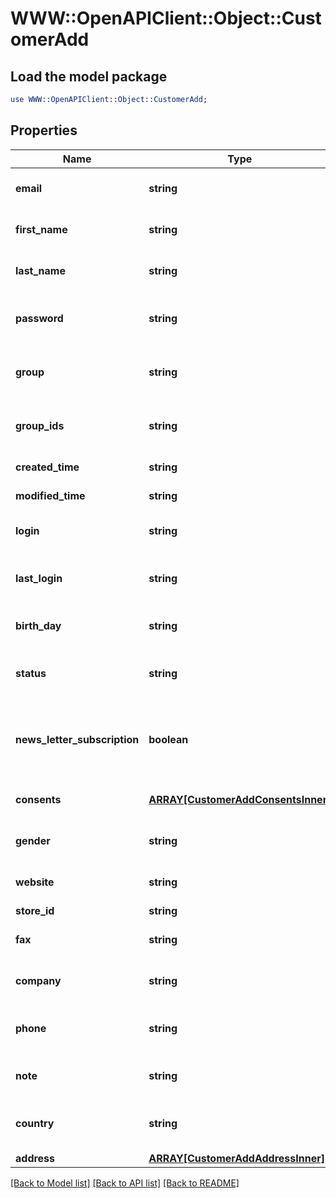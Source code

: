 # WWW::OpenAPIClient::Object::CustomerAdd

## Load the model package
```perl
use WWW::OpenAPIClient::Object::CustomerAdd;
```

## Properties
Name | Type | Description | Notes
------------ | ------------- | ------------- | -------------
**email** | **string** | Defines customer&#39;s email | 
**first_name** | **string** | Defines customer&#39;s first name | 
**last_name** | **string** | Defines customer&#39;s last name | 
**password** | **string** | Defines customer&#39;s unique password | [optional] 
**group** | **string** | Defines the group where the customer | [optional] 
**group_ids** | **string** | Groups that will be assigned to a customer | [optional] 
**created_time** | **string** | Entity&#39;s date creation | [optional] 
**modified_time** | **string** | Entity&#39;s date modification | [optional] 
**login** | **string** | Specifies customer&#39;s login name | [optional] 
**last_login** | **string** | Defines customer&#39;s last login time | [optional] 
**birth_day** | **string** | Defines customer&#39;s birthday | [optional] 
**status** | **string** | Defines customer&#39;s status | [optional] [default to &#39;enabled&#39;]
**news_letter_subscription** | **boolean** | Defines whether the newsletter subscription is available for the user | [optional] [default to false]
**consents** | [**ARRAY[CustomerAddConsentsInner]**](CustomerAddConsentsInner.md) | Defines consents to notifications | [optional] 
**gender** | **string** | Defines customer&#39;s gender | [optional] 
**website** | **string** | Link to customer website | [optional] 
**store_id** | **string** | Store Id | [optional] 
**fax** | **string** | Defines customer&#39;s fax | [optional] 
**company** | **string** | Defines customer&#39;s company | [optional] 
**phone** | **string** | Defines customer&#39;s phone number | [optional] 
**note** | **string** | The customer note. | [optional] 
**country** | **string** | Specifies ISO code or name of country | [optional] 
**address** | [**ARRAY[CustomerAddAddressInner]**](CustomerAddAddressInner.md) |  | [optional] 

[[Back to Model list]](../README.md#documentation-for-models) [[Back to API list]](../README.md#documentation-for-api-endpoints) [[Back to README]](../README.md)


